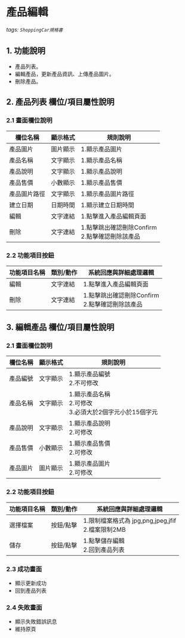 # 產品編輯
###### tags: `ShoppingCar規格書`
## 1. 功能說明
* 產品列表。
* 編輯產品，更新產品資訊、上傳產品圖片。
* 刪除產品。

## 2.  產品列表 欄位/項目屬性說明 
### 2.1 畫面欄位說明


| 欄位名稱 | 顯示格式 | 規則說明 |
| -------- | -------- | -------- |
| 產品圖片     | 圖片顯示     | 1.顯示產品圖片     |
| 產品名稱     | 文字顯示     | 1.顯示產品名稱     |
| 產品說明     | 文字顯示     | 1.顯示產品說明     |
| 產品售價     | 小數顯示     | 1.顯示產品售價     |
| 產品圖片路徑     | 文字顯示     | 1.顯示產品圖片路徑     |
| 建立日期     | 日期時間     | 1.顯示建立日期時間     |
| 編輯     | 文字連結     | 1.點擊進入產品編輯頁面     |
| 刪除     | 文字連結     | 1.點擊跳出確認刪除Confirm<br>2.點擊確認刪除該產品    |


### 2.2 功能項目按鈕


| 功能項目名稱 | 類別/動作 | 系統回應與詳細處理邏輯 |
| -------- | -------- | -------- |
| 編輯     | 文字連結     | 1.點擊進入產品編輯頁面     |
| 刪除     | 文字連結     | 1.點擊跳出確認刪除Confirm<br>2.點擊確認刪除該產品    |

## 3. 編輯產品 欄位/項目屬性說明 
### 2.1 畫面欄位說明


|  欄位名稱 | 顯示格式 | 規則說明 |
| -------- | -------- | -------- |
| 產品編號    | 文字顯示     | 1.顯示產品編號<br>2.不可修改     |
| 產品名稱    | 文字顯示     | 1.顯示產品名稱<br>2.可修改<br>3.必須大於2個字元小於15個字元     |
| 產品說明    | 文字顯示     | 1.顯示產品說明<br>2.可修改     |
| 產品售價    | 小數顯示     | 1.顯示產品售價<br>2.可修改     |
| 產品圖片    | 圖片顯示     | 1.顯示產品圖片<br>2.可修改     |



### 2.2 功能項目按鈕


| 功能項目名稱 | 類別/動作 | 系統回應與詳細處理邏輯 |
| -------- | -------- | -------- |
| 選擇檔案  | 按鈕/點擊     |1.限制檔案格式為 jpg,png,jpeg,jfif<br>2.檔案限制2MB     |
| 儲存  | 按鈕/點擊     |1.點擊儲存編輯<br>2.回到產品列表     |

### 2.3 成功畫面
* 顯示更新成功
* 回到產品列表
### 2.4 失敗畫面
* 顯示失敗錯誤訊息
* 維持原頁






